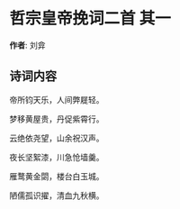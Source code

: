 # 哲宗皇帝挽词二首  其一

**作者**: 刘弇

## 诗词内容

帝所钧天乐，人间弊屣轻。

梦移黄屋贵，丹促紫霄行。

云绝依尧望，山余祝汉声。

夜长坚絮漆，川急怆墙羹。

雁鹜黄金閟，楼台白玉城。

陋儒孤识擢，清血九秋横。

